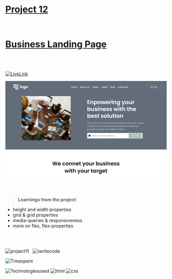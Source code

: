 # [Project 12](https://jagadeeshproject12.netlify.app/)

<br>

# [Business Landing Page](https://jagadeeshproject12.netlify.app/)

<br><br>

[![LiveLink](https://img.shields.io/badge/Live%20Link-Click%20here-red)](https://jagadeeshproject12.netlify.app/)


![image](./thumbnail.png)


<br><br>


>**Learnings from the project**


- height and width properties
- grid & grid properties
- media-queries & responsiveness
- more on flex, flex-properties

<br><br>

![project11](https://img.shields.io/badge/Project-12-orange)  &nbsp; ![iwritecode](https://img.shields.io/badge/iwrite-code-green)

![Timespent](https://img.shields.io/badge/Time%20spent-9%20hours-blue)

![Technologiesused](https://img.shields.io/badge/-Technologies%20used-informational)
![html](https://img.shields.io/badge/-html-blueviolet) 
![css](https://img.shields.io/badge/-css-ff69b4)